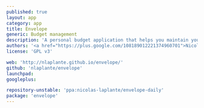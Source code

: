 ```yaml
---
published: true
layout: app
category: app
title: Envelope
generic: Budget management
description: 'A personal budget application that helps you maintain your personal budget by using the tried-and-true envelope system. You designate spending categories (envelopes) and distribute your monthly income into them.'
authors: '<a href="https://plus.google.com/108189012221374960701">Nicolas Laplante</a>'
license: 'GPL v3'

web: 'http://nlaplante.github.io/envelope/'
github: 'nlaplante/envelope'
launchpad:
googleplus:

repository-unstable: 'ppa:nicolas-laplante/envelope-daily'
package: 'envelope'
---
```

